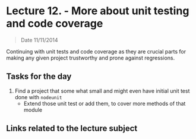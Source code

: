 # Lecture 12. - More about unit testing and code coverage

> Date 11/11/2014

Continuing with unit tests and code coverage as they are crucial parts for making any given project trustworthy and  prone against regressions.

## Tasks for the day

1.  Find a project that some what small and might even have initial unit test done with `nodeunit`
	- Extend those unit test or add them, to cover more methods of that module

## Links related to the lecture subject